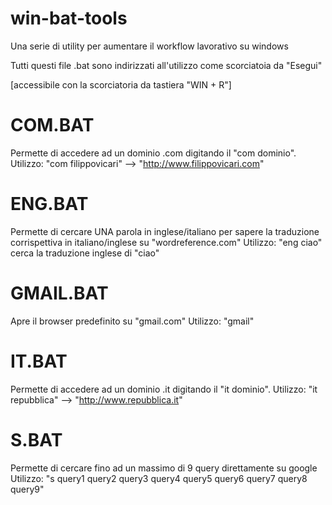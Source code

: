 # win-bat-tools
Una serie di utility per aumentare il workflow lavorativo su windows

Tutti questi file .bat sono indirizzati all'utilizzo come scorciatoia da "Esegui" 

[accessibile con la scorciatoria da tastiera "WIN + R"]

# COM.BAT

Permette di accedere ad un dominio .com digitando il "com dominio". 
    Utilizzo: "com filippovicari" --> "http://www.filippovicari.com"
    
    
# ENG.BAT

Permette di cercare UNA parola in inglese/italiano per sapere la traduzione corrispettiva in italiano/inglese su "wordreference.com"
    Utilizzo: "eng ciao" cerca la traduzione inglese di "ciao"


# GMAIL.BAT

Apre il browser predefinito su "gmail.com"
    Utilizzo: "gmail"

# IT.BAT

Permette di accedere ad un dominio .it digitando il "it dominio". 
    Utilizzo: "it repubblica" --> "http://www.repubblica.it"

# S.BAT

Permette di cercare fino ad un massimo di 9 query direttamente su google
    Utilizzo: "s query1 query2 query3 query4 query5 query6 query7 query8 query9" 
